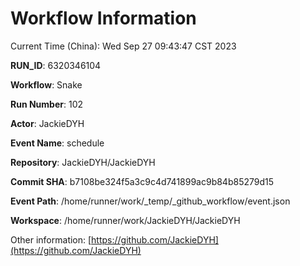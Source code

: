# Workflow Information

Current Time (China): Wed Sep 27 09:43:47 CST 2023  

**RUN_ID**: 6320346104  

**Workflow**: Snake  

**Run Number**: 102  

**Actor**: JackieDYH  

**Event Name**: schedule  

**Repository**: JackieDYH/JackieDYH  

**Commit SHA**: b7108be324f5a3c9c4d741899ac9b84b85279d15  

**Event Path**: /home/runner/work/_temp/_github_workflow/event.json  

**Workspace**: /home/runner/work/JackieDYH/JackieDYH  

Other information: [https://github.com/JackieDYH](https://github.com/JackieDYH)

